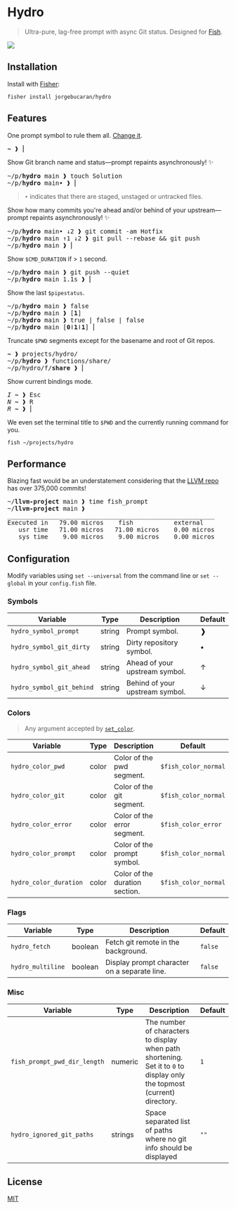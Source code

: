 # Hydro

> Ultra-pure, lag-free prompt with async Git status. Designed for [Fish](https://fishshell.com).

[![](https://user-images.githubusercontent.com/56996/103166797-f807ee00-4868-11eb-9818-c661584274c8.gif)](#hydro)

## Installation

Install with [Fisher](https://github.com/jorgebucaran/fisher):

```console
fisher install jorgebucaran/hydro
```

## Features

One prompt symbol to rule them all. [Change it](#configuration).

<pre>
<b>~</b> ❱ ⎢
</pre>

Show Git branch name and status—prompt repaints asynchronously! ✨

<pre>
~/p/<b>hydro</b> main ❱ touch Solution
~/p/<b>hydro</b> main• ❱ ⎢
</pre>

> `•` indicates that there are staged, unstaged or untracked files.

Show how many commits you're ahead and/or behind of your upstream—prompt repaints asynchronously! ✨

<pre>
~/p/<b>hydro</b> main• ↓2 ❱ git commit -am Hotfix
~/p/<b>hydro</b> main ↑1 ↓2 ❱ git pull --rebase && git push
~/p/<b>hydro</b> main ❱ ⎢
</pre>

Show `$CMD_DURATION` if > `1` second.

<pre>
~/p/<b>hydro</b> main ❱ git push --quiet
~/p/<b>hydro</b> main 1.1s ❱ ⎢
</pre>

Show the last `$pipestatus`.

<pre>
~/p/<b>hydro</b> main ❱ false
~/p/<b>hydro</b> main ❱ [<b>1</b>]
~/p/<b>hydro</b> main ❱ true | false | false
~/p/<b>hydro</b> main [<b>0</b>ǀ<b>1</b>ǀ<b>1</b>] ⎢
</pre>

Truncate `$PWD` segments except for the basename and root of Git repos.

<pre>
<b>~</b> ❱ projects/hydro/
~/p/<b>hydro</b> ❱ functions/share/
~/p/hydro/f/<b>share</b> ❱ ⎢
</pre>

Show current bindings mode.

<pre>
<i>I</i> <b>~</b> ❱ <kbd>Esc</kbd>
<i>N</i> <b>~</b> ❱ <kbd>R</kbd>
<i>R</i> <b>~</b> ❱ ⎢
</pre>

We even set the terminal title to `$PWD` and the currently running command for you.

```
fish ~/projects/hydro
```

## Performance

Blazing fast would be an understatement considering that the [LLVM repo](https://github.com/llvm/llvm-project) has over 375,000 commits!

<pre>
~/<b>llvm-project</b> main ❱ time fish_prompt
~/<b>llvm-project</b> main ❱
________________________________________________________
Executed in   79.00 micros    fish           external
   usr time   71.00 micros   71.00 micros    0.00 micros
   sys time    9.00 micros    9.00 micros    0.00 micros
</pre>

## Configuration

Modify variables using `set --universal` from the command line or `set --global` in your `config.fish` file.

### Symbols

| Variable                  | Type   | Description                     | Default |
| ------------------------- | ------ | ------------------------------- | ------- |
| `hydro_symbol_prompt`     | string | Prompt symbol.                  | ❱       |
| `hydro_symbol_git_dirty`  | string | Dirty repository symbol.        | •       |
| `hydro_symbol_git_ahead`  | string | Ahead of your upstream symbol.  | ↑       |
| `hydro_symbol_git_behind` | string | Behind of your upstream symbol. | ↓       |

### Colors

> Any argument accepted by [`set_color`](https://fishshell.com/docs/current/cmds/set_color.html).

| Variable               | Type  | Description                    | Default              |
| ---------------------- | ----- | ------------------------------ | -------------------- |
| `hydro_color_pwd`      | color | Color of the pwd segment.      | `$fish_color_normal` |
| `hydro_color_git`      | color | Color of the git segment.      | `$fish_color_normal` |
| `hydro_color_error`    | color | Color of the error segment.    | `$fish_color_error`  |
| `hydro_color_prompt`   | color | Color of the prompt symbol.    | `$fish_color_normal` |
| `hydro_color_duration` | color | Color of the duration section. | `$fish_color_normal` |

### Flags

| Variable          | Type    | Description                                  | Default |
| ----------------- | ------- | -------------------------------------------- | ------- |
| `hydro_fetch`     | boolean | Fetch git remote in the background.          | `false` |
| `hydro_multiline` | boolean | Display prompt character on a separate line. | `false` |

### Misc

| Variable                     | Type    | Description                                                                                                              | Default |
| ---------------------------- | ------- | ------------------------------------------------------------------------------------------------------------------------ | ------- |
| `fish_prompt_pwd_dir_length` | numeric | The number of characters to display when path shortening. Set it to `0` to display only the topmost (current) directory. | `1`     |
| `hydro_ignored_git_paths`    | strings | Space separated list of paths where no git info should be displayed                                                      | `""`    |

## License

[MIT](LICENSE.md)
